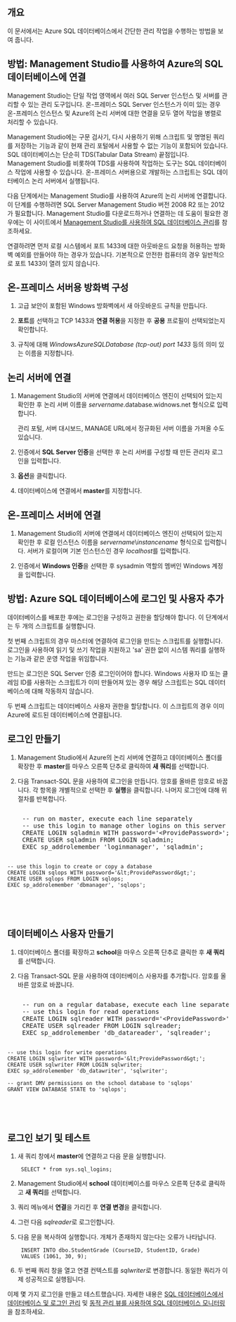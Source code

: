 ﻿<properties 
	pageTitle="SQL 데이터베이스를 관리하는 방법" 
	description="Azure SQL 데이터베이스를 관리하는 방법에 대해 알아봅니다." 
	headerExpose="" 
	footerExpose="" 
	authors="jeffgoll" 
	manager="jeffreyg" 
	editor="" 
	services="sql-database" 
	documentationCenter=""/>

<tags 
	ms.service="sql-database" 
	ms.workload="data-management" 
	ms.tgt_pltfrm="na" 
	ms.devlang="na" 
	ms.topic="article" 
	ms.date="01/13/2015" 
	ms.author="jeffreyg"/>


## 개요

이 문서에서는 Azure SQL 데이터베이스에서 간단한 관리 작업을 수행하는 방법을 보여 줍니다. 

## 방법: Management Studio를 사용하여 Azure의 SQL 데이터베이스에 연결

Management Studio는 단일 작업 영역에서 여러 SQL Server 인스턴스 및 서버를 관리할 수 있는 관리 도구입니다. 온-프레미스 SQL Server 인스턴스가 이미 있는 경우 온-프레미스 인스턴스 및 Azure의 논리 서버에 대한 연결을 모두 열어 작업을 병렬로 처리할 수 있습니다.

Management Studio에는 구문 검사기, 다시 사용하기 위해 스크립트 및 명명된 쿼리를 저장하는 기능과 같이 현재 관리 포털에서 사용할 수 없는 기능이 포함되어 있습니다. SQL 데이터베이스는 단순히 TDS(Tabular Data Stream) 끝점입니다. Management Studio를 비롯하여 TDS를 사용하여 작업하는 도구는 SQL 데이터베이스 작업에 사용할 수 있습니다. 온-프레미스 서버용으로 개발하는 스크립트는 SQL 데이터베이스 논리 서버에서 실행됩니다. 

다음 단계에서는 Management Studio를 사용하여 Azure의 논리 서버에 연결합니다. 이 단계를 수행하려면 SQL Server Management Studio 버전 2008 R2 또는 2012가 필요합니다. Management Studio를 다운로드하거나 연결하는 데 도움이 필요한 경우에는 이 사이트에서 [Management Studio를 사용하여 SQL 데이터베이스 관리][]를 참조하세요.

연결하려면 먼저 로컬 시스템에서 포트 1433에 대한 아웃바운드 요청을 허용하는 방화벽 예외를 만들어야 하는 경우가 있습니다. 기본적으로 안전한 컴퓨터의 경우 일반적으로 포트 1433이 열려 있지 않습니다. 

## 온-프레미스 서버용 방화벽 구성

1. 고급 보안이 포함된 Windows 방화벽에서 새 아웃바운드 규칙을 만듭니다.

2. **포트**를 선택하고 TCP 1433과 **연결 허용**을 지정한 후 **공용** 프로필이 선택되었는지 확인합니다.

3. 규칙에 대해 *WindowsAzureSQLDatabase (tcp-out) port 1433* 등의 의미 있는 이름을 지정합니다. 


## 논리 서버에 연결

1. Management Studio의 서버에 연결에서 데이터베이스 엔진이 선택되어 있는지 확인한 후 논리 서버 이름을 *servername*.database.widnows.net 형식으로 입력합니다.

	관리 포털, 서버 대시보드, MANAGE URL에서 정규화된 서버 이름을 가져올 수도 있습니다.

2. 인증에서 **SQL Server 인증**을 선택한 후 논리 서버를 구성할 때 만든 관리자 로그인을 입력합니다.

3. **옵션**을 클릭합니다. 

4. 데이터베이스에 연결에서 **master**를 지정합니다.


## 온-프레미스 서버에 연결

1. Management Studio의 서버에 연결에서 데이터베이스 엔진이 선택되어 있는지 확인한 후 로컬 인스턴스 이름을 *servername*\\*instancename* 형식으로 입력합니다. 서버가 로컬이며 기본 인스턴스인 경우 *localhost*를 입력합니다.

2. 인증에서 **Windows 인증**을 선택한 후 sysadmin 역할의 멤버인 Windows 계정을 입력합니다.


## 방법: Azure SQL 데이터베이스에 로그인 및 사용자 추가

데이터베이스를 배포한 후에는 로그인을 구성하고 권한을 할당해야 합니다. 이 단계에서는 두 개의 스크립트를 실행합니다.

첫 번째 스크립트의 경우 마스터에 연결하여 로그인을 만드는 스크립트를 실행합니다. 로그인을 사용하여 읽기 및 쓰기 작업을 지원하고 'sa' 권한 없이 시스템 쿼리를 실행하는 기능과 같은 운영 작업을 위임합니다.

만드는 로그인은 SQL Server 인증 로그인이어야 합니다. Windows 사용자 ID 또는 클레임 ID를 사용하는 스크립트가 이미 만들어져 있는 경우 해당 스크립트는 SQL 데이터베이스에 대해 작동하지 않습니다.

두 번째 스크립트는 데이터베이스 사용자 권한을 할당합니다. 이 스크립트의 경우 이미 Azure에 로드된 데이터베이스에 연결됩니다.

## 로그인 만들기

1. Management Studio에서 Azure의 논리 서버에 연결하고 데이터베이스 폴더를 확장한 후 **master**를 마우스 오른쪽 단추로 클릭하여 **새 쿼리**를 선택합니다.

2. 다음 Transact-SQL 문을 사용하여 로그인을 만듭니다. 암호를 올바른 암호로 바꿉니다. 각 항목을 개별적으로 선택한 후 **실행**을 클릭합니다. 나머지 로그인에 대해 위 절차를 반복합니다.

<div style="width:auto; height:auto; overflow:auto"><pre>
    -- run on master, execute each line separately
    -- use this login to manage other logins on this server
    CREATE LOGIN sqladmin WITH password='&lt;ProvidePassword&gt;'; 
    CREATE USER sqladmin FROM LOGIN sqladmin;
    EXEC sp_addrolemember 'loginmanager', 'sqladmin';

    -- use this login to create or copy a database
    CREATE LOGIN sqlops WITH password='&lt;ProvidePassword&gt;';
    CREATE USER sqlops FROM LOGIN sqlops;
    EXEC sp_addrolemember 'dbmanager', 'sqlops';
</pre></div>


## 데이터베이스 사용자 만들기

1. 데이터베이스 폴더를 확장하고 **school**을 마우스 오른쪽 단추로 클릭한 후 **새 쿼리**를 선택합니다.

2. 다음 Transact-SQL 문을 사용하여 데이터베이스 사용자를 추가합니다. 암호를 올바른 암호로 바꿉니다. 

<div style="width:auto; height:auto; overflow:auto"><pre>
    -- run on a regular database, execute each line separately
    -- use this login for read operations
    CREATE LOGIN sqlreader WITH password='&lt;ProvidePassword&gt;';
    CREATE USER sqlreader FROM LOGIN sqlreader;
    EXEC sp_addrolemember 'db_datareader', 'sqlreader';

    -- use this login for write operations
    CREATE LOGIN sqlwriter WITH password='&lt;ProvidePassword&gt;';
    CREATE USER sqlwriter FROM LOGIN sqlwriter;
    EXEC sp_addrolemember 'db_datawriter', 'sqlwriter';

    -- grant DMV permissions on the school database to 'sqlops'
    GRANT VIEW DATABASE STATE to 'sqlops';
</pre></div>

## 로그인 보기 및 테스트

1. 새 쿼리 창에서 **master**에 연결하고 다음 문을 실행합니다. 

        SELECT * from sys.sql_logins;

2. Management Studio에서 **school** 데이터베이스를 마우스 오른쪽 단추로 클릭하고 **새 쿼리**를 선택합니다.

3. 쿼리 메뉴에서 **연결**을 가리킨 후 **연결 변경**을 클릭합니다.

4. 그런 다음 *sqlreader*로 로그인합니다.

5. 다음 문을 복사하여 실행합니다. 개체가 존재하지 않는다는 오류가 나타납니다.

        INSERT INTO dbo.StudentGrade (CourseID, StudentID, Grade)
        VALUES (1061, 30, 9);

6. 두 번째 쿼리 창을 열고 연결 컨텍스트를 *sqlwriter*로 변경합니다. 동일한 쿼리가 이제 성공적으로 실행됩니다.

이제 몇 가지 로그인을 만들고 테스트했습니다. 자세한 내용은 [SQL 데이터베이스에서 데이터베이스 및 로그인 관리][] 및 [동적 관리 뷰를 사용하여 SQL 데이터베이스 모니터링][]을 참조하세요.

[SQL 데이터베이스에서 데이터베이스 및 로그인 관리]: http://msdn.microsoft.com/library/windowsazure/ee336235.aspx
[동적 관리 뷰를 사용하여 SQL 데이터베이스 모니터링]: http://msdn.microsoft.com/library/windowsazure/ff394114.aspx
[Management Studio를 사용하여 SQL 데이터베이스 관리]: http://www.windowsazure.com/develop/net/common-tasks/sql-azure-management/






<!--HONumber=47-->

